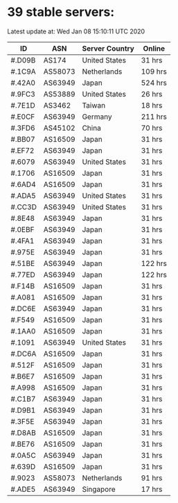 # 39 stable servers:

Latest update at: Wed Jan 08 15:10:11 UTC 2020

| ID | ASN | Server Country | Online |
| -- | --- | -------------- | ------ |
| #.D09B | AS174 | United States | 31 hrs |
| #.1C9A | AS58073 | Netherlands | 109 hrs |
| #.42A0 | AS63949 | Japan | 524 hrs |
| #.9FC3 | AS53889 | United States | 26 hrs |
| #.7E1D | AS3462 | Taiwan | 18 hrs |
| #.E0CF | AS63949 | Germany | 211 hrs |
| #.3FD6 | AS45102 | China | 70 hrs |
| #.BB07 | AS16509 | Japan | 31 hrs |
| #.EF72 | AS63949 | Japan | 31 hrs |
| #.6079 | AS63949 | United States | 31 hrs |
| #.1706 | AS16509 | Japan | 31 hrs |
| #.6AD4 | AS16509 | Japan | 31 hrs |
| #.ADA5 | AS63949 | United States | 31 hrs |
| #.CC3D | AS63949 | United States | 31 hrs |
| #.8E48 | AS63949 | Japan | 31 hrs |
| #.0EBF | AS63949 | Japan | 31 hrs |
| #.4FA1 | AS63949 | Japan | 31 hrs |
| #.975E | AS63949 | Japan | 31 hrs |
| #.51BE | AS63949 | Japan | 122 hrs |
| #.77ED | AS63949 | Japan | 122 hrs |
| #.F14B | AS16509 | Japan | 31 hrs |
| #.A081 | AS16509 | Japan | 31 hrs |
| #.DC6E | AS63949 | Japan | 31 hrs |
| #.F549 | AS16509 | Japan | 31 hrs |
| #.1AA0 | AS16509 | Japan | 31 hrs |
| #.1091 | AS63949 | United States | 31 hrs |
| #.DC6A | AS16509 | Japan | 31 hrs |
| #.512F | AS16509 | Japan | 31 hrs |
| #.B6E7 | AS16509 | Japan | 31 hrs |
| #.A998 | AS16509 | Japan | 31 hrs |
| #.C1B7 | AS63949 | Japan | 31 hrs |
| #.D9B1 | AS63949 | Japan | 31 hrs |
| #.3F5E | AS63949 | Japan | 31 hrs |
| #.D8AB | AS16509 | Japan | 31 hrs |
| #.BE76 | AS16509 | Japan | 31 hrs |
| #.0A5C | AS63949 | Japan | 31 hrs |
| #.639D | AS16509 | Japan | 31 hrs |
| #.9023 | AS58073 | Netherlands | 91 hrs |
| #.ADE5 | AS63949 | Singapore | 17 hrs |

